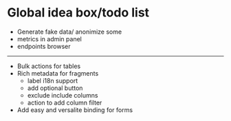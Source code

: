# Global idea box/todo list

- Generate fake data/ anonimize some
- metrics in admin panel
- endpoints browser

---
- Bulk actions for tables
- Rich metadata for fragments
  - label i18n support
  - add optional button
  - exclude include columns
  - action to add column filter
- Add easy and versalite binding for forms
